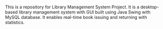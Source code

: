 This is a repository for Library Management System Project. It is a desktop-based library management system with GUI built using Java Swing with MySQL database. It enables real-time book issuing and returning with statistics.
